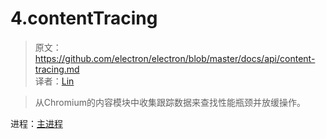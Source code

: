 # 4.contentTracing

> 原文：https://github.com/electron/electron/blob/master/docs/api/content-tracing.md   
译者：[Lin](https://github.com/ShmilyLin)   

> 从Chromium的内容模块中收集跟踪数据来查找性能瓶颈并放缓操作。

进程：[主进程](../../guides/glossary-of-terms.html#main-process)


